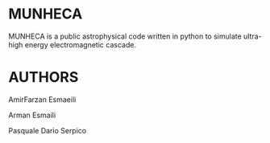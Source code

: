 # MUNHECA
MUNHECA is a public astrophysical code written in python to simulate ultra-high energy electromagnetic cascade. 


# AUTHORS
AmirFarzan Esmaeili 

Arman Esmaili

Pasquale Dario Serpico


